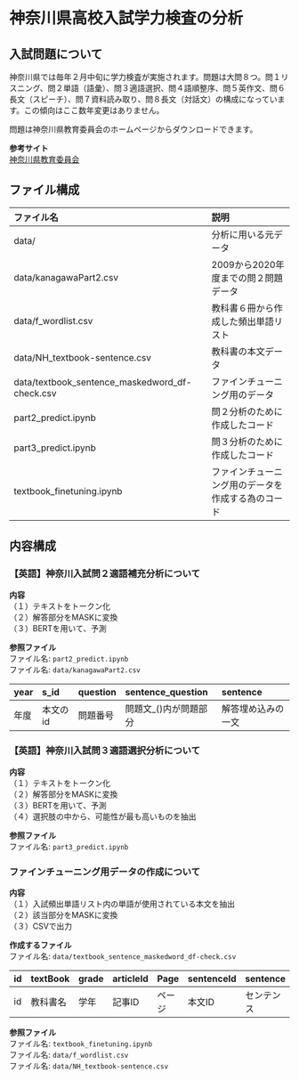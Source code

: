 # **神奈川県高校入試学力検査の分析**
## **入試問題について**
神奈川県では毎年２月中旬に学力検査が実施されます。問題は大問８つ。問１リスニング、問２単語（語彙）、問３適語選択、問４語順整序、問５英作文、問６長文（スピーチ）、問７資料読み取り、問８長文（対話文）の構成になっています。この傾向はここ数年変更はありません。

問題は神奈川県教育委員会のホームページからダウンロードできます。  

**参考サイト**  
[神奈川県教育委員会](https://www.pref.kanagawa.jp/docs/dc4/nyusen/nyusen/gakuryokukensa/mondai.html)

## **ファイル構成**
| ファイル名 | 説明 |
|:---|:---|
| data/   | 分析に用いる元データ |
| data/kanagawaPart2.csv | 2009から2020年度までの問２問題データ |
| data/f_wordlist.csv | 教科書６冊から作成した頻出単語リスト |
| data/NH_textbook-sentence.csv | 教科書の本文データ |
| data/textbook_sentence_maskedword_df-check.csv | ファインチューニング用のデータ |
| part2_predict.ipynb | 問２分析のために作成したコード |
| part3_predict.ipynb | 問３分析のために作成したコード |
| textbook_finetuning.ipynb | ファインチューニング用のデータを作成する為のコード |

## **内容構成**
### **【英語】神奈川入試問２適語補充分析について**
**内容**  
（１）テキストをトークン化  
（２）解答部分をMASKに変換  
（３）BERTを用いて、予測  

**参照ファイル**  
ファイル名: `part2_predict.ipynb`  
ファイル名: `data/kanagawaPart2.csv`  

| year | s_id | question | sentence_question | sentence |
|:---|:---|:---|:---|:---|
| 年度 | 本文のid | 問題番号 | 問題文_()内が問題部分 | 解答埋め込みの一文 |

### **【英語】神奈川入試問３適語選択分析について**
**内容**  
（１）テキストをトークン化  
（２）解答部分をMASKに変換  
（３）BERTを用いて、予測  
（４）選択肢の中から、可能性が最も高いものを抽出  

**参照ファイル**  
ファイル名: `part3_predict.ipynb`  

### **ファインチューニング用データの作成について**
**内容**  
（１）入試頻出単語リスト内の単語が使用されている本文を抽出  
（２）該当部分をMASKに変換  
（３）CSVで出力  

**作成するファイル**  
ファイル名: `data/textbook_sentence_maskedword_df-check.csv`  

| id | textBook | grade | articleId | Page | sentenceId | sentence | mask_id | masked_Word | 0~25 |  
|:---|:---|:---|:---|:---|:---|:---|:---|:---|:---|  
| id | 教科書名 | 学年 | 記事ID | ページ | 本文ID | センテンス | マスクする箇所 | マスクする単語 | Token |  

**参照ファイル**  
ファイル名: `textbook_finetuning.ipynb`  
ファイル名: `data/f_wordlist.csv`  
ファイル名: `data/NH_textbook-sentence.csv`  
